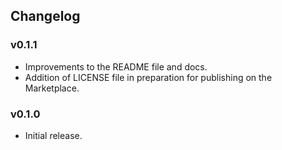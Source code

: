 ## Changelog

### v0.1.1

- Improvements to the README file and docs.
- Addition of LICENSE file in preparation for publishing on the Marketplace.

### v0.1.0

- Initial release.

